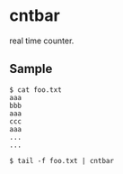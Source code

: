 # cntbar

real time counter.

## Sample

```
$ cat foo.txt
aaa
bbb
aaa
ccc
aaa
...
...

$ tail -f foo.txt | cntbar

```

